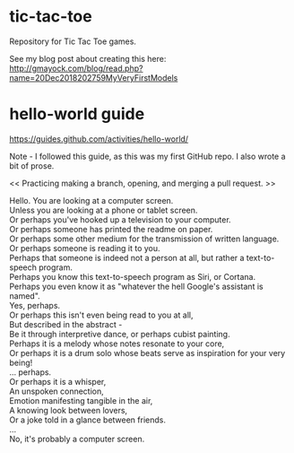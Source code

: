 # tic-tac-toe
Repository for Tic Tac Toe games.

See my blog post about creating this here: http://gmayock.com/blog/read.php?name=20Dec2018202759MyVeryFirstModels

# hello-world guide
https://guides.github.com/activities/hello-world/

Note - I followed this guide, as this was my first GitHub repo. I also wrote a bit of prose.

<< Practicing making a branch, opening, and merging a pull request. >>

Hello. You are looking at a computer screen. \
Unless you are looking at a phone or tablet screen. \
Or perhaps you've hooked up a television to your computer. \
Or perhaps someone has printed the readme on paper. \
Or perhaps some other medium for the transmission of written language. \
Or perhaps someone is reading it to you. \
Perhaps that someone is indeed not a person at all, but rather a text-to-speech program. \
Perhaps you know this text-to-speech program as Siri, or Cortana. \
Perhaps you even know it as "whatever the hell Google's assistant is named". \
Yes, perhaps. \
Or perhaps this isn't even being read to you at all, \
But described in the abstract - \
Be it through interpretive dance, or perhaps cubist painting. \
Perhaps it is a melody whose notes resonate to your core, \
Or perhaps it is a drum solo whose beats serve as inspiration for your very being! \
... perhaps. \
Or perhaps it is a whisper, \
An unspoken connection, \
Emotion manifesting tangible in the air, \
A knowing look between lovers, \
Or a joke told in a glance between friends. \
... \
No, it's probably a computer screen.
